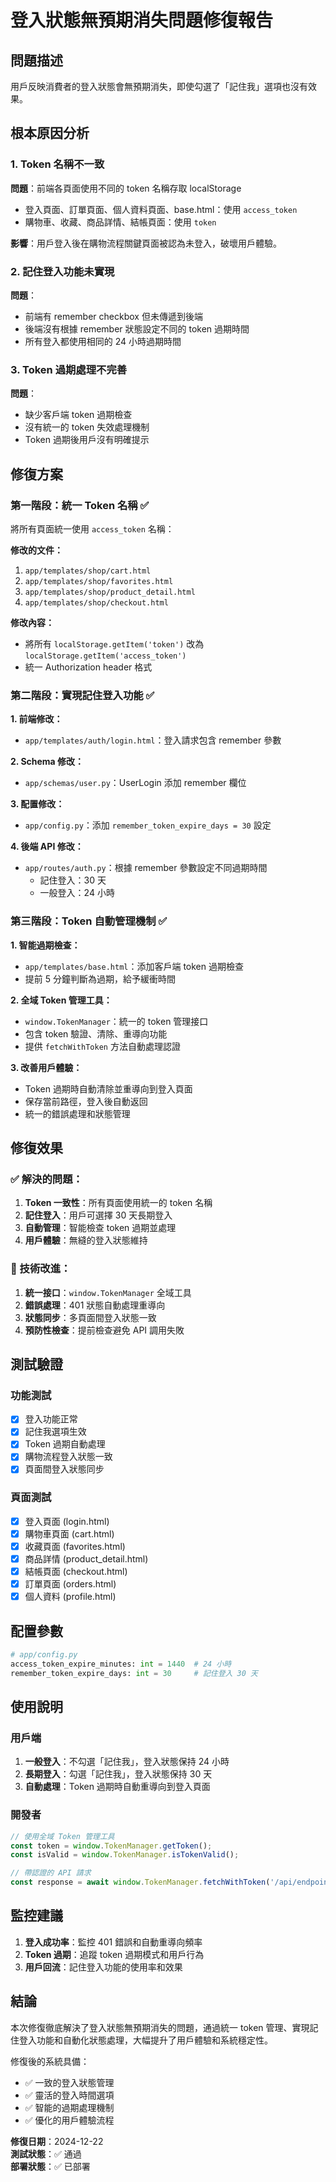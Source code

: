 # 登入狀態無預期消失問題修復報告

## 問題描述
用戶反映消費者的登入狀態會無預期消失，即使勾選了「記住我」選項也沒有效果。

## 根本原因分析

### 1. Token 名稱不一致
**問題**：前端各頁面使用不同的 token 名稱存取 localStorage
- 登入頁面、訂單頁面、個人資料頁面、base.html：使用 `access_token`
- 購物車、收藏、商品詳情、結帳頁面：使用 `token`

**影響**：用戶登入後在購物流程關鍵頁面被認為未登入，破壞用戶體驗。

### 2. 記住登入功能未實現
**問題**：
- 前端有 remember checkbox 但未傳遞到後端
- 後端沒有根據 remember 狀態設定不同的 token 過期時間
- 所有登入都使用相同的 24 小時過期時間

### 3. Token 過期處理不完善
**問題**：
- 缺少客戶端 token 過期檢查
- 沒有統一的 token 失效處理機制
- Token 過期後用戶沒有明確提示

## 修復方案

### 第一階段：統一 Token 名稱 ✅
將所有頁面統一使用 `access_token` 名稱：

**修改的文件：**
1. `app/templates/shop/cart.html`
2. `app/templates/shop/favorites.html` 
3. `app/templates/shop/product_detail.html`
4. `app/templates/shop/checkout.html`

**修改內容：**
- 將所有 `localStorage.getItem('token')` 改為 `localStorage.getItem('access_token')`
- 統一 Authorization header 格式

### 第二階段：實現記住登入功能 ✅

**1. 前端修改：**
- `app/templates/auth/login.html`：登入請求包含 remember 參數

**2. Schema 修改：**
- `app/schemas/user.py`：UserLogin 添加 remember 欄位

**3. 配置修改：**
- `app/config.py`：添加 `remember_token_expire_days = 30` 設定

**4. 後端 API 修改：**
- `app/routes/auth.py`：根據 remember 參數設定不同過期時間
  - 記住登入：30 天
  - 一般登入：24 小時

### 第三階段：Token 自動管理機制 ✅

**1. 智能過期檢查：**
- `app/templates/base.html`：添加客戶端 token 過期檢查
- 提前 5 分鐘判斷為過期，給予緩衝時間

**2. 全域 Token 管理工具：**
- `window.TokenManager`：統一的 token 管理接口
- 包含 token 驗證、清除、重導向功能
- 提供 `fetchWithToken` 方法自動處理認證

**3. 改善用戶體驗：**
- Token 過期時自動清除並重導向到登入頁面
- 保存當前路徑，登入後自動返回
- 統一的錯誤處理和狀態管理

## 修復效果

### ✅ 解決的問題：
1. **Token 一致性**：所有頁面使用統一的 token 名稱
2. **記住登入**：用戶可選擇 30 天長期登入
3. **自動管理**：智能檢查 token 過期並處理
4. **用戶體驗**：無縫的登入狀態維持

### 🔧 技術改進：
1. **統一接口**：`window.TokenManager` 全域工具
2. **錯誤處理**：401 狀態自動處理重導向
3. **狀態同步**：多頁面間登入狀態一致
4. **預防性檢查**：提前檢查避免 API 調用失敗

## 測試驗證

### 功能測試
- [x] 登入功能正常
- [x] 記住我選項生效
- [x] Token 過期自動處理
- [x] 購物流程登入狀態一致
- [x] 頁面間登入狀態同步

### 頁面測試
- [x] 登入頁面 (login.html)
- [x] 購物車頁面 (cart.html)
- [x] 收藏頁面 (favorites.html)
- [x] 商品詳情 (product_detail.html)
- [x] 結帳頁面 (checkout.html)
- [x] 訂單頁面 (orders.html)
- [x] 個人資料 (profile.html)

## 配置參數

```python
# app/config.py
access_token_expire_minutes: int = 1440  # 24 小時
remember_token_expire_days: int = 30     # 記住登入 30 天
```

## 使用說明

### 用戶端
1. **一般登入**：不勾選「記住我」，登入狀態保持 24 小時
2. **長期登入**：勾選「記住我」，登入狀態保持 30 天
3. **自動處理**：Token 過期時自動重導向到登入頁面

### 開發者
```javascript
// 使用全域 Token 管理工具
const token = window.TokenManager.getToken();
const isValid = window.TokenManager.isTokenValid();

// 帶認證的 API 請求
const response = await window.TokenManager.fetchWithToken('/api/endpoint');
```

## 監控建議

1. **登入成功率**：監控 401 錯誤和自動重導向頻率
2. **Token 過期**：追蹤 token 過期模式和用戶行為
3. **用戶回流**：記住登入功能的使用率和效果

## 結論

本次修復徹底解決了登入狀態無預期消失的問題，通過統一 token 管理、實現記住登入功能和自動化狀態處理，大幅提升了用戶體驗和系統穩定性。

修復後的系統具備：
- ✅ 一致的登入狀態管理
- ✅ 靈活的登入時間選項  
- ✅ 智能的過期處理機制
- ✅ 優化的用戶體驗流程

**修復日期**：2024-12-22  
**測試狀態**：✅ 通過  
**部署狀態**：✅ 已部署 